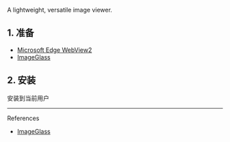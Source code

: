 A lightweight, versatile image viewer.

## 1. 准备

- [Microsoft Edge WebView2](https://developer.microsoft.com/en-us/microsoft-edge/webview2)
- [ImageGlass](https://imageglass.org/)

## 2. 安装

安装到当前用户

---

References

- [ImageGlass](https://imageglass.org/)